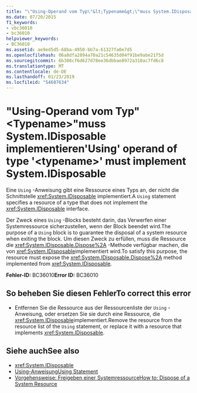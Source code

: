 ```yaml
---
title: "\"Using-Operand vom Typ\"&lt;Typename&gt;\"muss System.IDisposable implementieren"
ms.date: 07/20/2015
f1_keywords:
- vbc36010
- bc36010
helpviewer_keywords:
- BC36010
ms.assetid: ae9ed5d5-68ba-4950-bb7a-61327fa0e7d5
ms.openlocfilehash: 06a8dfa2894a70a21c54635d04f91be9abe21f5d
ms.sourcegitcommit: 6b308cf6d627d78ee36dbbae8972a310ac7fd6c8
ms.translationtype: MT
ms.contentlocale: de-DE
ms.lasthandoff: 01/23/2019
ms.locfileid: "54687634"
---
```

# <a name="using-operand-of-type-lttypenamegt-must-implement-systemidisposable"></a><span data-ttu-id="d7b47-102">"Using-Operand vom Typ"&lt;Typename&gt;"muss System.IDisposable implementieren</span><span class="sxs-lookup"><span data-stu-id="d7b47-102">'Using' operand of type '&lt;typename&gt;' must implement System.IDisposable</span></span>
<span data-ttu-id="d7b47-103">Eine `Using` -Anweisung gibt eine Ressource eines Typs an, der nicht die Schnittstelle <xref:System.IDisposable> implementiert.</span><span class="sxs-lookup"><span data-stu-id="d7b47-103">A `Using` statement specifies a resource of a type that does not implement the <xref:System.IDisposable> interface.</span></span>  
  
 <span data-ttu-id="d7b47-104">Der Zweck eines `Using` -Blocks besteht darin, das Verwerfen einer Systemressource sicherzustellen, wenn der Block beendet wird.</span><span class="sxs-lookup"><span data-stu-id="d7b47-104">The purpose of a `Using` block is to guarantee the disposal of a system resource when exiting the block.</span></span> <span data-ttu-id="d7b47-105">Um diesen Zweck zu erfüllen, muss die Ressource die <xref:System.IDisposable.Dispose%2A> -Methode verfügbar machen, die von <xref:System.IDisposable>implementiert wird.</span><span class="sxs-lookup"><span data-stu-id="d7b47-105">To satisfy this purpose, the resource must expose the <xref:System.IDisposable.Dispose%2A> method implemented from <xref:System.IDisposable>.</span></span>  
  
 <span data-ttu-id="d7b47-106">**Fehler-ID:** BC36010</span><span class="sxs-lookup"><span data-stu-id="d7b47-106">**Error ID:** BC36010</span></span>  
  
## <a name="to-correct-this-error"></a><span data-ttu-id="d7b47-107">So beheben Sie diesen Fehler</span><span class="sxs-lookup"><span data-stu-id="d7b47-107">To correct this error</span></span>  
  
-   <span data-ttu-id="d7b47-108">Entfernen Sie die Ressource aus der Ressourcenliste der `Using` -Anweisung, oder ersetzen Sie sie durch eine Ressource, die <xref:System.IDisposable>implementiert.</span><span class="sxs-lookup"><span data-stu-id="d7b47-108">Remove the resource from the resource list of the `Using` statement, or replace it with a resource that implements <xref:System.IDisposable>.</span></span>  
  
## <a name="see-also"></a><span data-ttu-id="d7b47-109">Siehe auch</span><span class="sxs-lookup"><span data-stu-id="d7b47-109">See also</span></span>
- <xref:System.IDisposable>
- [<span data-ttu-id="d7b47-110">Using-Anweisung</span><span class="sxs-lookup"><span data-stu-id="d7b47-110">Using Statement</span></span>](../../visual-basic/language-reference/statements/using-statement.md)
- [<span data-ttu-id="d7b47-111">Vorgehensweise: Freigeben einer Systemressource</span><span class="sxs-lookup"><span data-stu-id="d7b47-111">How to: Dispose of a System Resource</span></span>](../../visual-basic/programming-guide/language-features/control-flow/how-to-dispose-of-a-system-resource.md)
